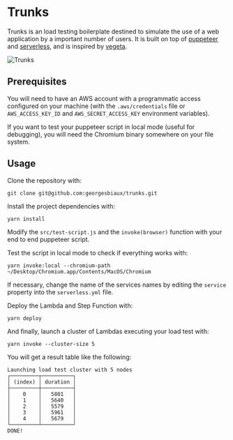 # Trunks
Trunks is an load testing boilerplate destined to simulate the use of a web application by a important number of users. It is built on top of [puppeteer](https://github.com/GoogleChrome/puppeteer) and [serverless](https://serverless.com/), and is inspired by [vegeta](https://github.com/tsenart/vegeta).

![Trunks](https://i.pinimg.com/originals/57/7e/45/577e45e8d5425e03314438aa388f1661.png)

## Prerequisites

You will need to have an AWS account with a programmatic access configured on your machine (with the `.aws/credentials` file or `AWS_ACCESS_KEY_ID` and `AWS_SECRET_ACCESS_KEY` environment variables).

If you want to test your puppeteer script in local mode (useful for debugging), you will need the Chromium binary somewhere on your file system.

## Usage

Clone the repository with:

```
git clone git@github.com:georgesbiaux/trunks.git
```

Install the project dependencies with:


```
yarn install
```

Modify the `src/test-script.js` and the `invoke(browser)` function with your end to end puppeteer script.

Test the script in local mode to check if everything works with:

```
yarn invoke:local --chromium-path ~/Desktop/Chromium.app/Contents/MacOS/Chromium
```

If necessary, change the name of the services names by editing the `service` property into the `serverless.yml` file.

Deploy the Lambda and Step Function with:

```
yarn deploy
```

And finally, launch a cluster of Lambdas executing your load test with:

```
yarn invoke --cluster-size 5
```

You will get a result table like the following:

```
Launching load test cluster with 5 nodes
┌─────────┬──────────┐
│ (index) │ duration │
├─────────┼──────────┤
│    0    │   5801   │
│    1    │   5640   │
│    2    │   5579   │
│    3    │   5961   │
│    4    │   5679   │
└─────────┴──────────┘
DONE!
```
